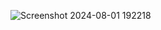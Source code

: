 ![Screenshot 2024-08-01 192218](https://github.com/user-attachments/assets/601cd4f0-dc65-413d-a102-720ac9447c2a)
